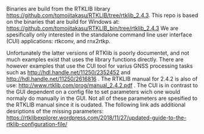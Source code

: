Binaries are build from the RTKLIB library https://github.com/tomojitakasu/RTKLIB/tree/rtklib_2.4.3.
This repo is based on the binaries that are build for Windows at:  https://github.com/tomojitakasu/RTKLIB_bin/tree/rtklib_2.4.3
We are spesifically only interested in the standalone command line user interface (CUI) applications: rtkconv, and rnx2rtkp. 

Unfortunately the latter versions of RTKlib is poorly documentet, and not much examples exist that uses the library functions directly. There are however examples that use the CUI tool for varius GNSS processing tasks such as http://hdl.handle.net/11250/2352452 and http://hdl.handle.net/11250/2616816 . The RTKLIB manual for 2.4.2 is also of use: http://www.rtklib.com/prog/manual_2.4.2.pdf . The CUI is in contrast to the GUI dependent on a config file to set parameters wich one would normaly do manually in the GUI. Not all of these parameters are spesified to the RTKLIB manual since it is oudated. The following link ads additional desriptions of the missing parameters: https://rtklibexplorer.wordpress.com/2018/11/27/updated-guide-to-the-rtklib-configuration-file/
